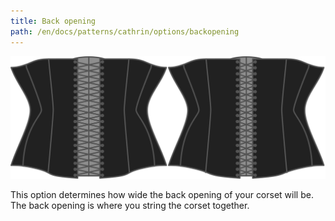 ```yaml
---
title: Back opening
path: /en/docs/patterns/cathrin/options/backopening
---
```


![The back opening option on Cathrin](./backopening.svg)

This option determines how wide the back opening of your corset will be. The back opening is where you string the corset together.